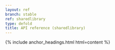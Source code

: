 ```yaml
---
layout: ref
branch: stable
ref: sharedlibrary
type: defold
title: API reference (sharedlibrary)
---
```

{% include anchor_headings.html html=content %}